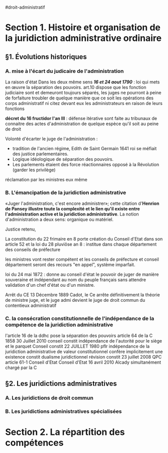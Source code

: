#droit-administratif 
# Section 1.  Histoire et organisation de la juridiction administrative ordinaire 
## §1. Évolutions historiques
### A. mise à l'écart du judicaire de l'administration
La raison d'état
Dans les deux même sens
***16 et 24 aout 1790*** :  loi qui mets en œuvre la séparation des pouvoirs.
art.10 dispose que les fonction judiciaire sont et demeuront toujours séparés, les juges ne pourront à peine de forfaiture troubler de quelque manière que ce soit les opérations des corps administratif ni citez devant eux les administrateurs en raison de leurs fonctions

**décret du 16 fructidor l'an III** : défense itérative sont faite au tribunaux de connaitre des actes d'administration de quelque espèce qu'il soit au peine de droit

Volonté d'écarter le juge de l'administration : 
- tradition de l'ancien régime, Edith de Saint Germain 1641 roi se méfiait des justice parlementaires.  
- Logique idéologique de séparation des pouvoirs.
- Les parlements étaient des force réactionnaires opposé à la Révolution (garder les privilège)

réclamation par les ministres eux même

### B. L'émancipation de la juridiction administrative
«Juger l'administration, c'est encore administrer»; cette citation d'**Henrion de Pansey illustre toute la complexité et le lien qu'il existe entre l'administration active et la juridiction administrative**. La notion d'administration a deux sens: organique ou matériel.

Justice retenu, 

La constitution du 22 frimaire en 8 porte création du Conseil d'Etat dans son article 52 et la loi du 28 pluviôse an 8 : institue dans chaque département des conseils de préfecture

les ministres vont rester compétent et les conseils de préfecture et conseil département seront des recours "en appel", système imparfait.

loi du 24 mai 1872 : donne au conseil d'état le pouvoir de juger de manière souveraine et indépendant au nom du peuple français sans attendre validation d'un chef d'état ou d'un ministre.

Arrêt du CE 13 Décembre 1889 Cadot, le Ce arrête définitivement la théorie de ministre juge, et le juge admi devient le juge de droit commun du contentieux administratif

### C. la consécration constitutionnelle de l'indépendance de la compétence de la juridiction administrative

l'article 16 de la ddhc pose la séparation des pouvoirs
article 64 de la C 1858
30 Juillet 2010 conseil constit indépendance de l'autorité pour le siège et le parquet
Conseil constit 22 JUILLET 1980 pflr indépendance de la juridiction administrative de valeur constitutionnel confère implicitement une existence constit dualisme juridictionnel
révision constit 23 juillet 2008 QPC article 61-1 Conseil d'Etat 
Conseil d'Etat 16 avril 2010 Alcady simultanément chargé par la C 

## §2. Les juridictions administratives
### A. Les juridictions de droit commun
### B. Les juridictions administratives spécialisées

# Section 2. La répartition des compétences
